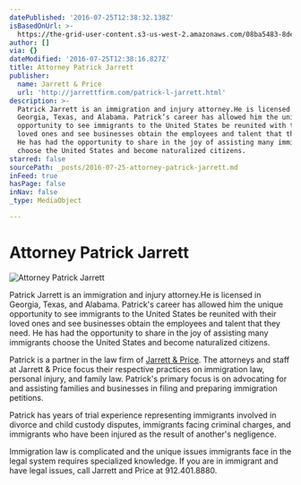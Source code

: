 ```yaml
---
datePublished: '2016-07-25T12:38:32.138Z'
isBasedOnUrl: >-
  https://the-grid-user-content.s3-us-west-2.amazonaws.com/08ba5483-8de9-4d96-8862-6bd2f279d473.jpg
author: []
via: {}
dateModified: '2016-07-25T12:38:16.827Z'
title: Attorney Patrick Jarrett
publisher:
  name: Jarrett & Price
  url: 'http://jarrettfirm.com/patrick-l-jarrett.html'
description: >-
  Patrick Jarrett is an immigration and injury attorney.He is licensed in
  Georgia, Texas, and Alabama. Patrick’s career has allowed him the unique
  opportunity to see immigrants to the United States be reunited with their
  loved ones and see businesses obtain the employees and talent that they need.
  He has had the opportunity to share in the joy of assisting many immigrants
  choose the United States and become naturalized citizens. 
starred: false
sourcePath: _posts/2016-07-25-attorney-patrick-jarrett.md
inFeed: true
hasPage: false
inNav: false
_type: MediaObject

---
```

# Attorney Patrick Jarrett
![Attorney Patrick Jarrett](https://s3-us-west-2.amazonaws.com/the-grid-img/p/bc0923f013aaac026a17aa45ef8c40d3df3eaa0a.jpg)

Patrick Jarrett is an immigration and injury attorney.He is licensed in Georgia, Texas, and Alabama. Patrick's career has allowed him the unique opportunity to see immigrants to the United States be reunited with their loved ones and see businesses obtain the employees and talent that they need. He has had the opportunity to share in the joy of assisting many immigrants choose the United States and become naturalized citizens. 

Patrick is a partner in the law firm of [Jarrett & Price][0]. The attorneys and staff at Jarrett & Price focus their respective practices on immigration law, personal injury, and family law. Patrick's primary focus is on advocating for and assisting families and businesses in filing and preparing immigration petitions.

Patrick has years of trial experience representing immigrants involved in divorce and child custody disputes, immigrants facing criminal charges, and immigrants who have been injured as the result of another's negligence.

Immigration law is complicated and the unique issues immigrants face in the legal system requires specialized knowledge. If you are in immigrant and have legal issues, call Jarrett and Price at 912.401.8880\.

[0]: www.jarrettfirm.com